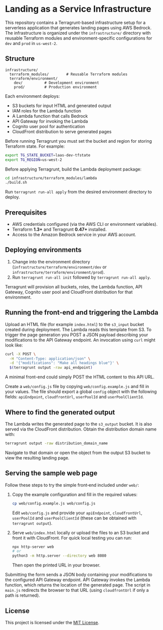 # Landing as a Service Infrastructure

This repository contains a Terragrunt-based infrastructure setup for a serverless application that generates landing pages using AWS Bedrock. The infrastructure is organized under the `infrastructure/` directory with reusable Terraform modules and environment-specific configurations for `dev` and `prod` in `us-west-2`.

## Structure

```
infrastructure/
  terraform_modules/        # Reusable Terraform modules
  terraform/environment/
    dev/          # Development environment
    prod/         # Production environment
```

Each environment deploys:
- S3 buckets for input HTML and generated output
- IAM roles for the Lambda function
- A Lambda function that calls Bedrock
- API Gateway for invoking the Lambda
- Cognito user pool for authentication
- CloudFront distribution to serve generated pages

Before running Terragrunt you must set the bucket and region for storing
Terraform state. For example:

```bash
export TG_STATE_BUCKET=laas-dev-tfstate
export TG_REGION=us-west-2
```

Before applying Terragrunt, build the Lambda deployment package:

```bash
cd infrastructure/terraform_modules/lambda
./build.sh
```

Run `terragrunt run-all apply` from the desired environment directory to deploy.

## Prerequisites

- AWS credentials configured (via the AWS CLI or environment variables).
- Terraform **1.3+** and Terragrunt **0.47+** installed.
- Access to the Amazon Bedrock service in your AWS account.

## Deploying environments

1. Change into the environment directory (`infrastructure/terraform/environment/dev` or `infrastructure/terraform/environment/prod`).
2. Run `terragrunt run-all init` followed by `terragrunt run-all apply`.

Terragrunt will provision all buckets, roles, the Lambda function, API Gateway, Cognito user pool and CloudFront distribution for that environment.

## Running the front-end and triggering the Lambda

Upload an HTML file (for example `index.html`) to the `s3_input` bucket created
during deployment. The Lambda reads this template from S3. To trigger the page
generation you POST a JSON payload describing your modifications to the API
Gateway endpoint. An invocation using `curl` might look like:

```bash
curl -X POST \
  -H "Content-Type: application/json" \
  -d '{"modifications": "Make all headings blue"}' \
  $(terragrunt output -raw api_endpoint)
```

A minimal front-end could simply POST the HTML content to this API URL.

Create a `web/config.js` file by copying `web/config.example.js` and fill in
your values. The file should export a global `config` object with the following
fields:
`apiEndpoint`, `cloudfrontUrl`, `userPoolId` and `userPoolClientId`.

## Where to find the generated output

The Lambda writes the generated page to the `s3_output` bucket. It is also served via the CloudFront distribution. Obtain the distribution domain name with:

```bash
terragrunt output -raw distribution_domain_name
```

Navigate to that domain or open the object from the output S3 bucket to view the resulting landing page.


## Serving the sample web page

Follow these steps to try the simple front‑end included under `web/`:

1. Copy the example configuration and fill in the required values:

   ```bash
   cp web/config.example.js web/config.js
   ```

   Edit `web/config.js` and provide your `apiEndpoint`, `cloudfrontUrl`,
   `userPoolId` and `userPoolClientId` (these can be obtained with
   `terragrunt output`).

2. Serve `web/index.html` locally or upload the files to an S3 bucket
   and front it with CloudFront. For quick local testing you can run:

   ```bash
   npx http-server web
   # or
   python3 -m http.server --directory web 8080
   ```

   Then open the printed URL in your browser.

Submitting the form sends a JSON body containing your modifications to the
configured API Gateway endpoint. API Gateway invokes the Lambda function, which
returns the location of the generated page. The script in `main.js` redirects
the browser to that URL (using `cloudfrontUrl` if only a path is returned).



## License

This project is licensed under the [MIT License](LICENSE).

